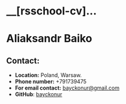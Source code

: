 # __[rsschool-cv]...

# __Aliaksandr Baiko__

## Contact:
- __Location:__ Poland, Warsaw.
- __Phone number:__ +791739475
- __For email contact:__ bayckonur@gmail.com
- __GitHub__: [bayckonur](https://github.com/bayckonur)
